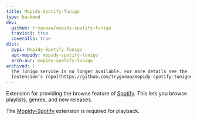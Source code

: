 ```yaml
---
title: Mopidy-Spotify-Tunigo
type: backend
dev:
  github: trygveaa/mopidy-spotify-tunigo
  travisci: true
  coveralls: true
dist:
  pypi: Mopidy-Spotify-Tunigo
  apt-mopidy: mopidy-spotify-tunigo
  arch-aur: mopidy-spotify-tunigo
archived: |
  The Tunigo service is no longer available. For more details see the
  [extension’s repo](https://github.com/trygveaa/mopidy-spotify-tunigo#warning).
---
```


Extension for providing the browse feature of
[Spotify](https://spotify.com/).
This lets you browse playlists, genres, and new releases.

The [Mopidy-Spotify](/etc/spotify/) extension is required for playback.
